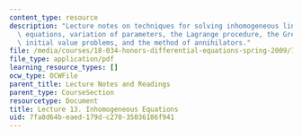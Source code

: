 ```yaml
---
content_type: resource
description: "Lecture notes on techniques for solving inhomogeneous linear differential\
  \ equations, variation of parameters, the Lagrange procedure, the Green\u2019s function,\
  \ initial value problems, and the method of annihilators."
file: /media/courses/18-034-honors-differential-equations-spring-2009/7fa8d64beaed179dc27035036186f941_MIT18_034s09_lec13.pdf
file_type: application/pdf
learning_resource_types: []
ocw_type: OCWFile
parent_title: Lecture Notes and Readings
parent_type: CourseSection
resourcetype: Document
title: Lecture 13. Inhomogeneous Equations
uid: 7fa8d64b-eaed-179d-c270-35036186f941
---
```

